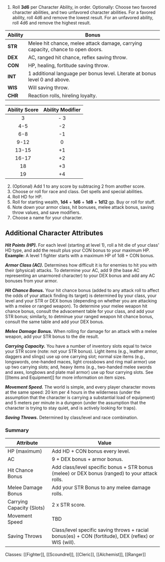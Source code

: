 1. Roll **3d6** per Character Ability, in order. Optionally: Choose two favored character abilities, and two unfavored character abilities. For a favored ability, roll 4d6 and remove the lowest result. For an unfavored ability, roll 4d6 and remove the highest result.

| Ability  | Bonus |
| -------- | -------- |
| **STR** | Melee hit chance, melee attack damage, carrying capacity, chance to open doors.|
| **DEX** | AC, ranged hit chance, reflex saving throw. |
| **CON** | HP, healing, fortitude saving throw.|
| **INT** | 1 additional language per bonus level. Literate at bonus level 0 and above. |
| **WIS** | Will saving throw. |
| **CHR** | Reaction rolls, hireling loyalty. |

| Ability Score | Ability Modifier |
| :-------------: | :-------------: |
| 3 | - 3 | 
| 4-5 | -2 |
| 6-8 | -1 |
| 9-12 | 0 |
| 13-15 | +1 |
| 16-17 | +2 |
| 18 | +3 |
| 19 | +4 |

2. (Optional) Add 1 to any score by subtracing 2 from another score.
3. Choose or roll for race and class. Get spells and special abilities.
4. Roll HD for HP.
5. Roll for starting wealth, **1d4** + **1d6** + **1d8** + **1d12** gp. Buy or roll for stuff.
6. Note down your armor class, hit bonuses, melee attack bonus, saving throw values, and save modifiers.
7. Choose a name for your character.

## Additional Character Attributes

***Hit Points (HP).*** For each level (starting at level 1), roll a hit die of your class' HD type, and add the result plus your CON bonus to your maximum HP. **Example:** A level 1 fighter starts with a maximum HP of 1d8 + CON bonus.

***Armor Class (AC).*** Determines how difficult it is for enemies to hit you with their (physical) attacks. To determine your AC, add 9 (the base AC representing an unarmored character) to your DEX bonus and add any AC bonuses from your armor.

***Hit Chance Bonus.*** Your hit chance bonus (added to any attack roll to affect the odds of your attack finding its target) is determined by your class, your level and your STR or DEX bonus (depending on whether you are attacking with a melee or ranged weapon). To determine your melee weapon hit chance bonus, consult the advacement table for your class, and add your STR bonus; similarly, to detminue your ranged weapon hit chance bonus, consult the same table and add your DEX bonus.

***Melee Damage Bonus.*** When rolling for damage for an attack with a melee weapon, add your STR bonus to the die result.

***Carrying Capacity.*** You have a number of inventory slots equal to twice your STR score (note: not your STR bonus). Light items (e.g., leather armor, daggers and slings) use up one carrying slot; normal size items (e.g., longswords, one-handed maces, light crossbows and ring mail armor) use up two carrying slots; and, heavy items (e.g., two-handed melee swords and axes, longbows and plate mail armor) use up four carrying slots. See [[Items and Equipment]] for more information on item sizes.

***Movement Speed.*** The world is simple, and every player character moves at the same speed: 20 km per 4 hours in the wilderness (under the assumption that the character is carrying a substantial load of equipment) and 5 meters per minute in a dungeon (under the assumption that the character is trying to stay quiet, and is actively looking for traps).

***Saving Throws.*** Determined by class/level and race combination.

### Summary
| Attribute | Value |
| --------- | ----- |
| HP (maximum) | Add HD + CON bonus every level. |
| AC | 9 + DEX bonus + armor bonus. |
| Hit Chance Bonus | Add class/level specific bonus + STR bonus (melee) or DEX bonus (ranged) to your attack rolls.
| Melee Damage Bonus | Add your STR Bonus to any melee damage rolls. |
| Carrying Capacity (Slots) | 2 x STR score.
| Movement Speed | TBD |
| Saving Throws | Class/level specific saving throws + racial bonus(es) + CON (fortitude), DEX (reflex) or WIS (will). |

Classes: [[Fighter]], [[Scoundrel]], [[Cleric]], [[Alchemist]], [[Ranger]]